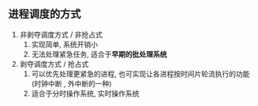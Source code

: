 ## 进程调度的方式
1. 非剥夺调度方式 / 非抢占式
	1. 实现简单, 系统开销小
	2. 无法处理紧急任务, 适合于**早期的批处理系统**
2. 剥夺调度方式 / 抢占式
	1. 可以优先处理更紧急的进程, 也可实现让各进程按时间片轮流执行的功能(时钟中断 , 外中断的一种)
	2. 适合于分时操作系统, 实时操作系统